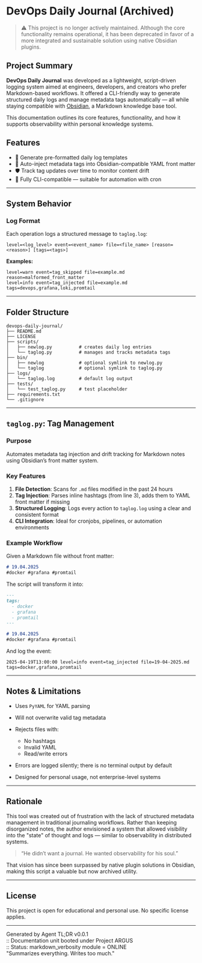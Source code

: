 
# DevOps Daily Journal (Archived)

> ⚠️ This project is no longer actively maintained. Although the core functionality remains operational, it has been deprecated in favor of a more integrated and sustainable solution using native Obsidian plugins.

## Project Summary

**DevOps Daily Journal** was developed as a lightweight, script-driven logging system aimed at engineers, developers, and creators who prefer Markdown-based workflows. It offered a CLI-friendly way to generate structured daily logs and manage metadata tags automatically — all while staying compatible with [Obsidian](https://obsidian.md/), a Markdown knowledge base tool.

This documentation outlines its core features, functionality, and how it supports observability within personal knowledge systems.

## Features

* 📝 Generate pre-formatted daily log templates
* 🧠 Auto-inject metadata tags into Obsidian-compatible YAML front matter
* 🛡 Track tag updates over time to monitor content drift
* 🧰 Fully CLI-compatible — suitable for automation with cron

---

## System Behavior

### Log Format

Each operation logs a structured message to `taglog.log`:

```
level=<log_level> event=<event_name> file=<file_name> [reason=<reason>] [tags=<tags>]
```

**Examples:**

```
level=warn event=tag_skipped file=example.md reason=malformed_front_matter
level=info event=tag_injected file=example.md tags=devops,grafana,loki,promtail
```

---

## Folder Structure

```
devops-daily-journal/
├── README.md
├── LICENSE
├── scripts/
│   ├── newlog.py          # creates daily log entries
│   └── taglog.py          # manages and tracks metadata tags
├── bin/
│   ├── newlog             # optional symlink to newlog.py
│   └── taglog             # optional symlink to taglog.py
├── logs/
│   └── taglog.log         # default log output
├── tests/
│   └── test_taglog.py     # test placeholder
├── requirements.txt
└── .gitignore
```

---

## `taglog.py`: Tag Management

### Purpose

Automates metadata tag injection and drift tracking for Markdown notes using Obsidian’s front matter system.

### Key Features

1. **File Detection**: Scans for `.md` files modified in the past 24 hours
2. **Tag Injection**: Parses inline hashtags (from line 3), adds them to YAML front matter if missing
3. **Structured Logging**: Logs every action to `taglog.log` using a clear and consistent format
4. **CLI Integration**: Ideal for cronjobs, pipelines, or automation environments

### Example Workflow

Given a Markdown file without front matter:

```markdown
# 19.04.2025  
#docker #grafana #promtail
```

The script will transform it into:

```markdown
---
tags:
  - docker
  - grafana
  - promtail
---

# 19.04.2025  
#docker #grafana #promtail
```

And log the event:

```
2025-04-19T13:00:00 level=info event=tag_injected file=19-04-2025.md tags=docker,grafana,promtail
```

---

## Notes & Limitations

* Uses `PyYAML` for YAML parsing
* Will not overwrite valid tag metadata
* Rejects files with:

  * No hashtags
  * Invalid YAML
  * Read/write errors
* Errors are logged silently; there is no terminal output by default
* Designed for personal usage, not enterprise-level systems

---

## Rationale

This tool was created out of frustration with the lack of structured metadata management in traditional journaling workflows. Rather than keeping disorganized notes, the author envisioned a system that allowed visibility into the "state" of thought and logs — similar to observability in distributed systems.

> “He didn’t want a journal. He wanted observability for his soul.”

That vision has since been surpassed by native plugin solutions in Obsidian, making this script a valuable but now archived utility.

---

## License

This project is open for educational and personal use. No specific license applies.

---
Generated by Agent TL;DR v0.0.1  
:: Documentation unit booted under Project ARGUS  
:: Status: markdown_verbosity module = ONLINE  
"Summarizes everything. Writes too much."

